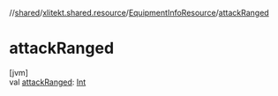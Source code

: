 //[shared](../../../index.md)/[xlitekt.shared.resource](../index.md)/[EquipmentInfoResource](index.md)/[attackRanged](attack-ranged.md)

# attackRanged

[jvm]\
val [attackRanged](attack-ranged.md): [Int](https://kotlinlang.org/api/latest/jvm/stdlib/kotlin/-int/index.html)
